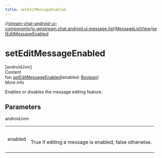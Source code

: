 ```yaml
---
title: setEditMessageEnabled
---
```

//[stream-chat-android-ui-components](../../../index.md)/[io.getstream.chat.android.ui.message.list](../index.md)/[MessageListView](index.md)/[setEditMessageEnabled](setEditMessageEnabled.md)



# setEditMessageEnabled  
[androidJvm]  
Content  
fun [setEditMessageEnabled](setEditMessageEnabled.md)(enabled: [Boolean](https://kotlinlang.org/api/latest/jvm/stdlib/kotlin/-boolean/index.html))  
More info  


Enables or disables the message editing feature.



## Parameters  
  
androidJvm  
  
| | |
|---|---|
| <a name="io.getstream.chat.android.ui.message.list/MessageListView/setEditMessageEnabled/#kotlin.Boolean/PointingToDeclaration/"></a>enabled| <a name="io.getstream.chat.android.ui.message.list/MessageListView/setEditMessageEnabled/#kotlin.Boolean/PointingToDeclaration/"></a><br/><br/>True if editing a message is enabled, false otherwise.<br/><br/>|
  
  



